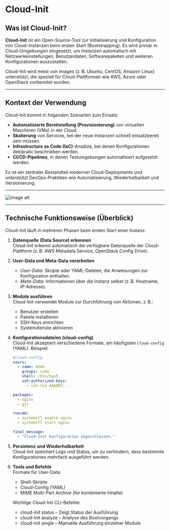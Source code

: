 # Cloud-Init

## Was ist Cloud-Init?

**Cloud-Init** ist ein Open-Source-Tool zur Initialisierung und Konfiguration von Cloud-Instanzen beim ersten Start (Bootstrapping). 
Es wird primär in Cloud-Umgebungen eingesetzt, um Instanzen automatisch mit Netzwerkeinstellungen, Benutzerdaten, Softwarepaketen und weiteren Konfigurationen auszustatten.

Cloud-Init wird meist von Images (z. B. Ubuntu, CentOS, Amazon Linux) unterstützt, die speziell für Cloud-Plattformen wie AWS, Azure oder OpenStack vorbereitet wurden.

---

## Kontext der Verwendung

Cloud-Init kommt in folgenden Szenarien zum Einsatz:

- **Automatisierte Bereitstellung (Provisionierung)** von virtuellen Maschinen (VMs) in der Cloud.
- **Skalierung** von Services, bei der neue Instanzen schnell einsatzbereit sein müssen.
- **Infrastructure as Code (IaC)**-Ansätze, bei denen Konfigurationen deklarativ beschrieben werden.
- **CI/CD-Pipelines**, in denen Testumgebungen automatisiert aufgesetzt werden.

Es ist ein zentraler Bestandteil moderner Cloud-Deployments und unterstützt DevOps-Praktiken wie Automatisierung, Wiederholbarkeit und Versionierung.

---


![image alt](https://github.com/Katsu420/biti-vica-ss25-vz/blob/main/Erbulan_Timurcan/Assets/CloudInit.png)


---

## Technische Funktionsweise (Überblick)

Cloud-Init läuft in mehreren Phasen beim ersten Start einer Instanz:

1. **Datenquelle (Data Source) erkennen**  
   Cloud-Init erkennt automatisch die verfügbare Datenquelle der Cloud-Plattform (z. B. AWS Metadata Service, OpenStack Config Drive).

2. **User-Data und Meta-Data verarbeiten**  
   - *User-Data:* Skripte oder YAML-Dateien, die Anweisungen zur Konfiguration enthalten.  
   - *Meta-Data:* Informationen über die Instanz selbst (z. B. Hostname, IP-Adresse).

3. **Module ausführen**  
   Cloud-Init verwendet Module zur Durchführung von Aktionen, z. B.:
   - Benutzer erstellen
   - Pakete installieren
   - SSH-Keys einrichten
   - Systemdienste aktivieren

4. **Konfigurationsdateien (cloud-config)**  
   Cloud-Init akzeptiert verschiedene Formate, am häufigsten `cloud-config` (YAML). Beispiel:

   ```yaml
   #cloud-config
   users:
     - name: demo
       groups: sudo
       shell: /bin/bash
       ssh-authorized-keys:
         - ssh-rsa AAAAB3...

   packages:
     - nginx
     - git

   runcmd:
     - systemctl enable nginx
     - systemctl start nginx

   final_message:
     - "Cloud-Init Konfiguration abgeschlossen."

   
5. **Persistenz und Wiederholbarkeit**  
   Cloud-Init speichert Logs und Status, um zu verhindern, dass bestimmte Konfigurationen mehrfach ausgeführt werden.


6. **Tools und Befehle**  
   Formate für User-Data:
   
   - Shell-Skripte
   - Cloud-Config (YAML)
   - MIME Multi-Part Archive (für kombinierte Inhalte)
     
   Wichtige Cloud-Init CLI-Befehle:

   - cloud-init status – Zeigt Status der Ausführung
   - cloud-init analyze – Analyse des Bootvorgangs
   - cloud-init single – Manuelle Ausführung einzelner Module


   
